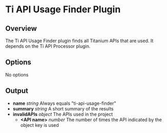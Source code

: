 Ti API Usage Finder Plugin
==========================

## Overview

The Ti API Usage Finder plugin finds all Titanium APIs that are used. It depends on the Ti API Processor plugin.

## Options

No options

## Output

* **name** _string_ Always equals "ti-api-usage-finder"
* **summary** _string_ A short summary of the results
* **invalidAPIs** _object_ The APIs used in the project
	* **&lt;API name&gt;** _number_ The number of times the API indicated by the object key is used